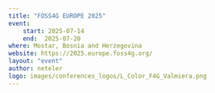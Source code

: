 ```yaml
---
title: "FOSS4G EUROPE 2025"
event:
    start: 2025-07-14
    end:  2025-07-20
where: Mostar, Bosnia and Herzegovina
website: https://2025.europe.foss4g.org/
layout: "event"
author: neteler
logo: images/conferences_logos/L_Color_F4G_Valmiera.png
---
```

